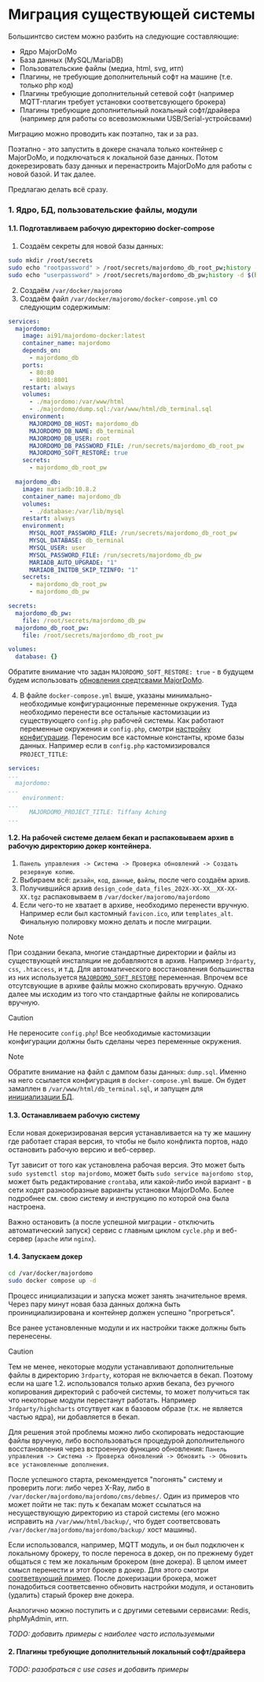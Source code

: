 # Миграция существующей системы

Большинтсво систем можно разбить на следующие составляющие:
- Ядро MajorDoMo
- База данных (MySQL/MariaDB)
- Пользовательские файлы (медиа, html, svg, итп)
- Плагины, не требующие дополнительный софт на машине (т.е. только php код)
- Плагины требующие дополнительный сетевой софт (например MQTT-плагин требует установки соответсвующего брокера)
- Плагины требующие дополнительный локальный софт/драйвера (например для работы со всевозможными USB/Serial-устройсвами)

Миграцию можно проводить как поэтапно, так и за раз.

Поэтапно - это запустить в докере сначала только контейнер с MajorDoMo, и подключаться к локальной базе данных. Потом докерезировать базу данных и перенастроить MajorDoMo для работы с новой базой. И так далее.

Предлагаю делать всё сразу.

### 1. Ядро, БД, пользовательские файлы, модули

#### 1.1. Подготавливаем рабочую директорию docker-compose 
1. Создаём секреты для новой базы данных:
```sh
sudo mkdir /root/secrets
sudo echo "rootpassword" > /root/secrets/majordomo_db_root_pw;history -d $(history 1) 
sudo echo "userpassword" > /root/secrets/majordomo_db_pw;history -d $(history 1) 
```
2. Создаём `/var/docker/majoromo`
3. Создаём файл `/var/docker/majoromo/docker-compose.yml` со следующим содержимым:
```yml
services:
  majordomo:
    image: ai91/majordomo-docker:latest
    container_name: majordomo
    depends_on:
      - majordomo_db
    ports:
      - 80:80
      - 8001:8001
    restart: always
    volumes:
      - ./majordomo:/var/www/html
      - ./majordomo/dump.sql:/var/www/html/db_terminal.sql
    environment:
      MAJORDOMO_DB_HOST: majordomo_db
      MAJORDOMO_DB_NAME: db_terminal
      MAJORDOMO_DB_USER: root
      MAJORDOMO_DB_PASSWORD_FILE: /run/secrets/majordomo_db_root_pw
      MAJORDOMO_SOFT_RESTORE: true
    secrets:
      - majordomo_db_root_pw

  majordomo_db:
    image: mariadb:10.8.2
    container_name: majordomo_db
    volumes:
      - ./database:/var/lib/mysql
    restart: always
    environment:
      MYSQL_ROOT_PASSWORD_FILE: /run/secrets/majordomo_db_root_pw
      MYSQL_DATABASE: db_terminal
      MYSQL_USER: user
      MYSQL_PASSWORD_FILE: /run/secrets/majordomo_db_pw
      MARIADB_AUTO_UPGRADE: "1"
      MARIADB_INITDB_SKIP_TZINFO: "1"
    secrets:
      - majordomo_db_root_pw
      - majordomo_db_pw

secrets:
  majordomo_db_pw:
    file: /root/secrets/majordomo_db_pw
  majordomo_db_root_pw:
    file: /root/secrets/majordomo_db_root_pw

volumes:
  database: {}

```
Обратите внимание что задан `MAJORDOMO_SOFT_RESTORE: true` - в будущем будем использовать [обновления средтсвами MajorDoMo](https://github.com/ai91/majordomo-docker/blob/main/doc/ru/advanced.md#%D0%BE%D0%B1%D0%BD%D0%BE%D0%B2%D0%BB%D0%B5%D0%BD%D0%B8%D0%B5-%D1%81%D1%80%D0%B5%D0%B4%D1%81%D1%82%D0%B2%D0%B0%D0%BC%D0%B8-majordomo).

4. В файле `docker-compose.yml` выше, указаны минимально-необходимые конфигурационные переменные окружения. Туда необходимо перенести все остальные кастомизации из существующего `config.php` рабочей системы. Как работают переменные окружения и `config.php`, смотри [настройку конфигурации](advanced.md#настройка-конфигурации-configphp). Переносим все кастомные константы, кроме базы данных. Например если в `config.php` кастомизировался `PROJECT_TITLE`:
```yml
services:
...
  majordomo:
...
    environment:
...
      MAJORDOMO_PROJECT_TITLE: Tiffany Aching
...

```

#### 1.2. На рабочей системе делаем бекап и распаковываем архив в рабочую директорию докер контейнера.
1. `Панель управления -> Система -> Проверка обновлений -> Создать резервную копию`.
2. Выбираем всё: `дизайн`, `код`, `данные`, `файлы`, после чего создаём архив.
3. Получившийся архив `design_code_data_files_202X-XX-XX__XX-XX-XX.tgz` распаковываем в `/var/docker/majoromo/majordomo`
4. Если чего-то не хватает в архиве, необходимо перенести вручную. Например если был кастомный `favicon.ico`, или `templates_alt`. Финальную полировку можно делать и после миграции.

> [!NOTE]
> При создании бекапа, многие стандартные директории и файлы из существующей инсталяции не добавляются в архив. Например `3rdparty`, `css`, `.htaccess`, и т.д. Для автоматического восстановления большинства из них используется [`MAJORDOMO_SOFT_RESTORE`](advanced.md#majordomo_soft_restore) переменная. Впрочем все отсутсвующие в архиве файлы можно скопировать вручную. Однако далее мы исходим из того что стандартные файлы не копировались вручную.

> [!CAUTION]
> Не переносите `config.php`! Все необходимые кастомизации конфигурации должны быть сделаны через переменные окружения.

> [!NOTE]
> Обратите внимание на файл с дампом базы данных: `dump.sql`. Именно на него ссылается конфигурация в `docker-compose.yml` выше.
> Он будет замаплен в `/var/www/html/db_terminal.sql`, и запущен для [инициализации БД](https://github.com/ai91/majordomo-docker/blob/main/doc/ru/advanced.md#%D0%B8%D0%BD%D0%B8%D1%86%D0%B8%D0%B0%D0%BB%D0%B8%D0%B7%D0%B0%D1%86%D0%B8%D1%8F-%D0%B1%D0%B0%D0%B7%D1%8B-%D0%B4%D0%B0%D0%BD%D0%BD%D1%8B%D1%85).

#### 1.3. Останавливаем рабочую систему
Если новая докеризированая версия устанавливается на ту же машину где работает старая версия, то чтобы не было конфликта портов, надо остановить рабочую версию и веб-сервер.

Тут зависит от того как установлена рабочая версия. Это может быть `sudo systemctl stop majordomo`, может быть `sudo service majordomo stop`, может быть редактирование `crontab`а, или какой-либо иной вариант - в сети ходят разнообразные варианты установки MajorDoMo. Более подробнее см. свою систему и инструкцию по которой она была настроена.

Важно остановить (а после успешной миграции - отключить автоматический запуск) сервис с главным циклом `cycle.php` и веб-сервер (`apache` или `nginx`).

#### 1.4. Запускаем докер
```sh
cd /var/docker/majordomo
sudo docker compose up -d
```

Процесс инициализации и запуска может занять значительное время. Через пару минут новая база данных должна быть проинициализирована и контейнер должен успешно "прогреться".

Все ранее установленные модули и их настройки также должны быть перенесены.
> [!CAUTION]
> Тем не менее, некоторые модули устанавливают дополнительные файлы в директорию `3rdparty`, которая не включается в бекап. Поэтому если на шаге 1.2. использовался только архив бекапа, без ручного копирования директорий с рабочей системы, то может получиться так что некоторые модули перестанут работать. Например `3rdparty/highcharts` отсутвует как в базовом образе (т.к. не является частью ядра), ни добавляется в бекап. 
> 
> Для решения этой проблемы можно либо скопировать недостающие файлы вручную, либо воспользоваться процедурой дополнительного восстановления через встроенную функцию обновления: `Панель управления -> Система -> Проверка обновлений -> Обновить -> Обновить все установленные дополнения`.

После успешного старта, рекомендуется "погонять" систему и проверить логи: либо через X-Ray, либо в `/var/docker/majordomo/majordomo/cms/debmes/`. Один из примеров что может пойти не так: путь к бекапам может ссылаться на несуществующую директорию из старой системы (его можно исправить на `/var/www/html/backup/`, что будет соответсвовать `/var/docker/majordomo/majordomo/backup/` хост машины). 

Если использовался, например, MQTT модуль, и он был подключен к локальному брокеру, то после переноса в докер, он по прежнему будет общаться с тем же локальным брокером (вне докера). В целом имеет смысл перенести и этот брокер в докер. Для этого смотри [соответвующий пример](https://github.com/ai91/majordomo-docker/blob/main/doc/ru/advanced.md#mqtt). После докеризации брокера, может понадобиться соответсвенно обновить настройки модуля, и остановить (удалить) старый брокер вне докера. 

Аналогично можно поступить и с другими сетевыми сервисами: Redis, phpMyAdmin, итп. 

*TODO: добавить примеры с наиболее часто используемыми*

#### 2. Плагины требующие дополнительный локальный софт/драйвера
*TODO: разобраться с use cases и добавить примеры*